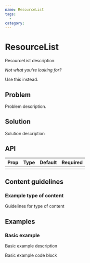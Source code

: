 ```yaml
---
name: ResourceList
tags:
  -
category:
---
```


# ResourceList

ResourceList description

_Not what you’re looking for?_

Use this instead.

## Problem

Problem description.

## Solution

Solution description

## API
| Prop  | Type   | Default | Required |
| ---   | ---    | ---     | ---      |
|       |        |         |          |

## Content guidelines

### Example type of content
Guidelines for type of content

## Examples

### Basic example
Basic example description

Basic example code block
